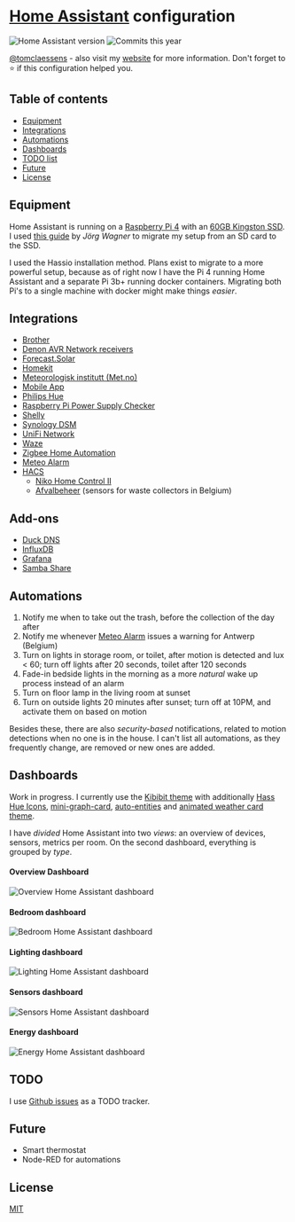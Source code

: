 # [Home Assistant](https://home-assistant.io) configuration

![Home Assistant version](https://img.shields.io/badge/Home%20Assistant-2023.10.3-blue.svg) 
![Commits this year](https://img.shields.io/github/commit-activity/y/tomclaessens/home-assistant.svg)

[@tomclaessens](https://www.github.com/tomclaessens) - also visit my [website](https://tomclaessens.be) for more information. Don't forget to :star: if this configuration helped you.

## Table of contents
- [Equipment](#equipment)
- [Integrations](#integrations)
- [Automations](#automations)
- [Dashboards](#dashboards)
- [TODO list](#todo)
- [Future](#future)
- [License](#license)

## Equipment

Home Assistant is running on a [Raspberry Pi 4](https://www.raspberrypi.com/products/raspberry-pi-4-model-b/) with an [60GB Kingston SSD](https://www.amazon.com/Kingston-Digital-SSDNow-SV300S37A-60G/dp/B00A35X6GM). I used [this guide](https://community.home-assistant.io/t/installing-home-assistant-on-a-rpi-4b-with-ssd-boot/230948) by *Jörg Wagner* to migrate my setup from an SD card to the SSD.

I used the Hassio installation method. Plans exist to migrate to a more powerful setup, because as of right now I have the Pi 4 running Home Assistant and a separate Pi 3b+ running docker containers. Migrating both Pi's to a single machine with docker might make things *easier*.

## Integrations

- [Brother](https://www.home-assistant.io/integrations/brother/)
- [Denon AVR Network receivers](https://www.home-assistant.io/integrations/denonavr/)
- [Forecast.Solar](https://www.home-assistant.io/integrations/forecast_solar/)
- [Homekit](https://www.home-assistant.io/integrations/homekit/)
- [Meteorologisk institutt (Met.no)](https://www.home-assistant.io/integrations/met/)
- [Mobile App](https://www.home-assistant.io/integrations/mobile_app/)
- [Philips Hue](https://www.home-assistant.io/integrations/hue/)
- [Raspberry Pi Power Supply Checker](https://www.home-assistant.io/integrations/rpi_power/)
- [Shelly](https://www.home-assistant.io/integrations/shelly/)
- [Synology DSM](https://www.home-assistant.io/integrations/synology_dsm/)
- [UniFi Network](https://www.home-assistant.io/integrations/unifi/)
- [Waze](https://www.home-assistant.io/integrations/waze_travel_time/)
- [Zigbee Home Automation](https://www.home-assistant.io/integrations/zha/)
- [Meteo Alarm](https://www.home-assistant.io/integrations/meteoalarm/)
- [HACS](https://hacs.xyz/)
  - [Niko Home Control II](https://github.com/filipvh/hass-nhc2)
  - [Afvalbeheer](https://github.com/pippyn/Home-Assistant-Sensor-Afvalbeheer) (sensors for waste collectors in Belgium)

## Add-ons

- [Duck DNS](https://github.com/home-assistant/addons/tree/master/duckdns)
- [InfluxDB](https://github.com/hassio-addons/addon-influxdb)
- [Grafana](https://github.com/hassio-addons/addon-grafana)
- [Samba Share](https://github.com/home-assistant/hassio-addons/tree/master/samba)

## Automations

1. Notify me when to take out the trash, before the collection of the day after
2. Notify me whenever [Meteo Alarm](https://www.home-assistant.io/integrations/meteoalarm/) issues a warning for Antwerp (Belgium)
3. Turn on lights in storage room, or toilet, after motion is detected and lux < 60; turn off lights after 20 seconds, toilet after 120 seconds
4. Fade-in bedside lights in the morning as a more *natural* wake up process instead of an alarm
5. Turn on floor lamp in the living room at sunset
6. Turn on outside lights 20 minutes after sunset; turn off at 10PM, and activate them on based on motion

Besides these, there are also *security-based* notifications, related to motion detections when no one is in the house. I can't list all automations, as they frequently change, are removed or new ones are added.

## Dashboards

Work in progress. I currently use the [Kibibit theme](https://github.com/Kibibit/hass-kibibit-theme) with additionally [Hass Hue Icons](https://github.com/arallsopp/hass-hue-icons), [mini-graph-card](https://github.com/kalkih/mini-graph-card), [auto-entities](https://github.com/thomasloven/lovelace-auto-entities) and [animated weather card theme](https://github.com/wowgamr/animated-weather-card).

I have *divided* Home Assistant into two *views*: an overview of devices, sensors, metrics per room. On the second dashboard, everything is grouped by *type*.

#### Overview Dashboard
![Overview Home Assistant dashboard](https://i.imgur.com/oTCxnQ8.jpg)

#### Bedroom dashboard
![Bedroom Home Assistant dashboard](https://i.imgur.com/lK854Uq.jpg)

#### Lighting dashboard
![Lighting Home Assistant dashboard](https://i.imgur.com/giIm0JX.jpg)

#### Sensors dashboard
![Sensors Home Assistant dashboard](https://i.imgur.com/GZUavvX.jpg)

#### Energy dashboard
![Energy Home Assistant dashboard](https://i.imgur.com/dznxWYW.jpg)

## TODO

I use [Github issues](https://github.com/tomclaessens/home-assistant/issues) as a TODO tracker.

## Future

- Smart thermostat
- Node-RED for automations

## License

[MIT](https://choosealicense.com/licenses/mit/)
